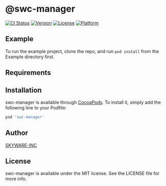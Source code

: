 # @swc-manager

[![CI Status](https://img.shields.io/travis/SKYWARE-INC/swc-manager.svg?style=flat)](https://travis-ci.org/SKYWARE-INC/swc-manager)
[![Version](https://img.shields.io/cocoapods/v/swc-manager.svg?style=flat)](https://cocoapods.org/pods/swc-manager)
[![License](https://img.shields.io/cocoapods/l/swc-manager.svg?style=flat)](https://cocoapods.org/pods/swc-manager)
[![Platform](https://img.shields.io/cocoapods/p/swc-manager.svg?style=flat)](https://cocoapods.org/pods/swc-manager)

## Example

To run the example project, clone the repo, and run `pod install` from the Example directory first.

## Requirements

## Installation

swc-manager is available through [CocoaPods](https://cocoapods.org). To install
it, simply add the following line to your Podfile:

```ruby
pod 'swc-manager'
```

## Author

[SKYWARE-INC](http://www.skyware.co.kr) 

## License

swc-manager is available under the MIT license. See the LICENSE file for more info.
